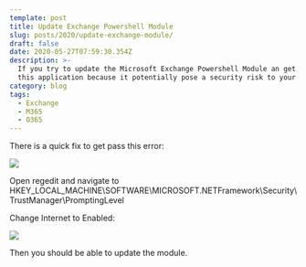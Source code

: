 ```yaml
---
template: post
title: Update Exchange Powershell Module
slug: posts/2020/update-exchange-module/
draft: false
date: 2020-05-27T07:59:30.354Z
description: >-
  If you try to update the Microsoft Exchange Powershell Module an get error that your administrator has blocked
  this application because it potentially pose a security risk to your computer.
category: blog
tags:
  - Exchange
  - M365
  - O365
---
```

There is a quick fix to get pass this error:

![](/media/ps-module-error/1.png)

Open regedit and navigate to HKEY_LOCAL_MACHINE\SOFTWARE\MICROSOFT\.NETFramework\Security\TrustManager\PromptingLevel

Change Internet to Enabled:

![](/media/ps-module-error/2.png)

Then you should be able to update the module.